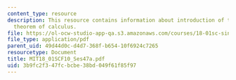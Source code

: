```yaml
---
content_type: resource
description: This resource contains information about introduction of the fundamental
  theorem of calculus.
file: https://ol-ocw-studio-app-qa.s3.amazonaws.com/courses/18-01sc-single-variable-calculus-fall-2010/3b9fc2f347fcbcbe38bd049f61f85f97_MIT18_01SCF10_Ses47a.pdf
file_type: application/pdf
parent_uid: 49d44d0c-d4d7-368f-b654-10f6924c7265
resourcetype: Document
title: MIT18_01SCF10_Ses47a.pdf
uid: 3b9fc2f3-47fc-bcbe-38bd-049f61f85f97
---
```

